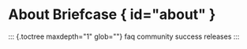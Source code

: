 # About Briefcase  { id="about" }

::: {.toctree maxdepth="1" glob=""}
faq community success releases
:::

